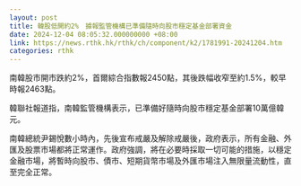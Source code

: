 ```yaml
---
layout: post
title: 韓股低開約2%　據報監管機構已準備隨時向股市穩定基金部署資金
date: 2024-12-04 08:05:32.000000000 +08:00
link: https://news.rthk.hk/rthk/ch/component/k2/1781991-20241204.htm
categories: rthk
---
```


南韓股市開市跌約2%，首爾綜合指數報2450點，其後跌幅收窄至約1.5%，較早時報2463點。

韓聯社報道指，南韓監管機構表示，已準備好隨時向股市穩定基金部署10萬億韓元。

南韓總統尹錫悅數小時內，先後宣布戒嚴及解除戒嚴後，政府表示，所有金融、外匯及股票市場都將正常運作。政府強調，將在必要時採取一切可能的措施，以穩定金融市場，將暫時向股市、債市、短期貨幣市場及外匯市場注入無限量流動性，直至完全正常。
